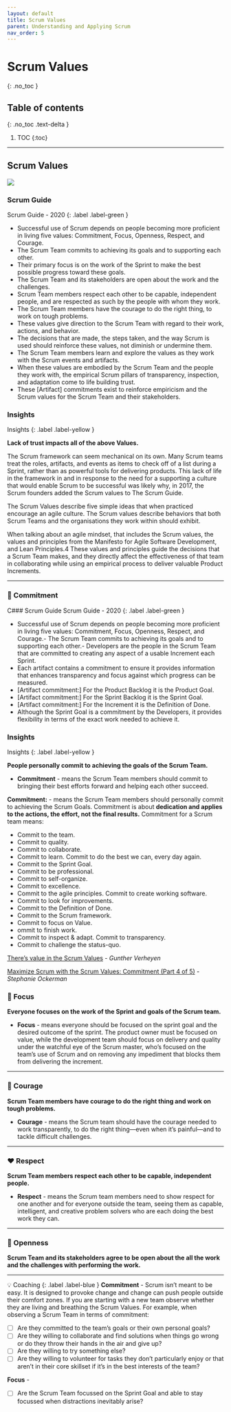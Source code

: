 ```yaml
---
layout: default
title: Scrum Values
parent: Understanding and Applying Scrum
nav_order: 5
---
```


# Scrum Values
{: .no_toc }

## Table of contents
{: .no_toc .text-delta }

1. TOC
{:toc}

---

## Scrum Values

<img src="/psm/docs/understanding-and-applying-scrum/assets/lists-63d25bd8.png">

### Scrum Guide
Scrum Guide - 2020
{: .label .label-green }

- Successful use of Scrum depends on people becoming more proficient in living five values: Commitment, Focus, Openness, Respect, and Courage.
- The Scrum Team commits to achieving its goals and to supporting each other.
- Their primary focus is on the work of the Sprint to make the best possible progress toward these goals.
- The Scrum Team and its stakeholders are open about the work and the challenges.
- Scrum Team members respect each other to be capable, independent people, and are respected as such by the people with whom they work.
- The Scrum Team members have the courage to do the right thing, to work on tough problems.
- These values give direction to the Scrum Team with regard to their work, actions, and behavior.
- The decisions that are made, the steps taken, and the way Scrum is used should reinforce these values, not diminish or undermine them.
- The Scrum Team members learn and explore the values as they work with the Scrum events and artifacts.
- When these values are embodied by the Scrum Team and the people they work with, the empirical Scrum pillars of transparency, inspection, and adaptation come to life building trust.
- These [Artifact] commitments exist to reinforce empiricism and the Scrum values for the Scrum Team and their stakeholders.

### Insights
Insights
{: .label .label-yellow }

**Lack of trust impacts all of the above Values.**

The Scrum framework can seem mechanical on its own. Many Scrum teams treat the roles, artifacts, and events as items to check off of a list during a Sprint, rather than as powerful tools for delivering products. This lack of life in the framework in and in response to the need for a supporting a culture that would enable Scrum to be successful was likely why, in 2017, the Scrum founders added the Scrum values to The Scrum Guide.

The Scrum Values describe five simple ideas that when practiced encourage an agile culture. The Scrum values describe behaviors that both Scrum Teams and the organisations they work within should exhibit.

When talking about an agile mindset, that includes the Scrum
values, the values and principles from the Manifesto for Agile Software Development, and Lean Principles.4 These values and principles guide the decisions that a Scrum Team makes, and they directly affect the effectiveness of that team in collaborating while using an empirical process to deliver valuable Product Increments.


---

### 🤝 Commitment

C### Scrum Guide
Scrum Guide - 2020
{: .label .label-green }
- Successful use of Scrum depends on people becoming more proficient in living five values: Commitment, Focus, Openness, Respect, and Courage.- The Scrum Team commits to achieving its goals and to supporting each other.- Developers are the people in the Scrum Team that are committed to creating any aspect of a usable Increment each Sprint.
- Each artifact contains a commitment to ensure it provides information that enhances transparency and focus against which progress can be measured.
- [Artifact commitment:] For the Product Backlog it is the Product Goal.
- [Artifact commitment:] For the Sprint Backlog it is the Sprint Goal.
- [Artifact commitment:] For the Increment it is the Definition of Done.
- Although the Sprint Goal is a commitment by the Developers, it provides flexibility in terms of the exact work needed to achieve it.

### Insights
Insights
{: .label .label-yellow }

**People personally commit to achieving the goals of the Scrum Team.**

- **Commitment** - means the Scrum Team members should commit to bringing their best efforts forward and helping each other succeed.

**Commitment:** - means the Scrum Team members should personally commit to achieving the Scrum Goals. Commitment is about **dedication and applies to the actions, the effort, not the final results.** Commitment for a Scrum team means:

- Commit to the team.
- Commit to quality.
- Commit to collaborate.
- Commit to learn. Commit to do the best we can, every day again.
- Commit to the Sprint Goal.
- Commit to be professional.
- Commit to self-organize.
- Commit to excellence.
- Commit to the agile principles. Commit to create working software.
- Commit to look for improvements.
- Commit to the Definition of Done.
- Commit to the Scrum framework.
- Commit to focus on Value.
- ommit to finish work.
- Commit to inspect & adapt. Commit to transparency.
- Commit to challenge the status-quo.

[There’s value in the Scrum Values](https://guntherverheyen.com/2013/05/03/theres-value-in-the-scrum-values/) - _Gunther Verheyen_




[Maximize Scrum with the Scrum Values: Commitment (Part 4 of 5)](https://www.scrum.org/resources/blog/maximize-scrum-scrum-values-commitment-part-4-5) - _Stephanie Ockerman_

### 🎯 Focus

**Everyone focuses on the work of the Sprint and goals of the Scrum team.**

- **Focus** - means everyone should be focused on the sprint goal and the desired outcome of the sprint. The product owner must be focused on value, while the development team should focus on delivery and quality under the watchful eye of the Scrum master, who’s focused on the team’s use of Scrum and on removing any impediment that blocks them from delivering the increment.

---

### 🦁 Courage

**Scrum Team members have courage to do the right thing and work on tough problems.**

- **Courage** - means the Scrum team should have the courage needed to work transparently, to do the right thing—even when it’s painful—and to tackle difficult challenges.

---

### ❤️ Respect

**Scrum Team members respect each other to be capable, independent people.**

- **Respect** - means the Scrum team members need to show respect for one another and for everyone outside the team, seeing them as capable, intelligent, and creative problem solvers who are each doing the best work they can.

---

### 🚪 Openness

**Scrum Team and its stakeholders agree to be open about the all the work and the challenges with performing the work.**

---

💡 Coaching
{: .label .label-blue }
**Commitment** - Scrum isn’t meant to be easy. It is designed to provoke change and change can push people outside their comfort zones. If you are starting with a new team observe whether they are living and breathing the Scrum Values. For example, when observing a Scrum Team in terms of commitment:

- [ ] Are they committed to the team’s goals or their own personal goals?
- [ ] Are they willing to collaborate and find solutions when things go wrong or do they throw their hands in the air and give up?
- [ ] Are they willing to try something else?
- [ ] Are they willing to volunteer for tasks they don’t particularly enjoy or that aren’t in their core skillset if it’s in the best interests of the team?

**Focus** -
- [ ] Are the Scrum Team focussed on the Sprint Goal and able to stay focussed when distractions inevitably arise?
